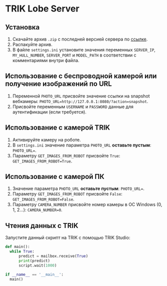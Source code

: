 # TRIK Lobe Server

## Установка
1. Скачайте архив `.zip` с последней версией сервера по [ссылке](https://github.com/khodand/trik-lobe-server/releases/latest).
2. Распакуйте архив.
3. В файле `settings.ini` установите значения переменных `SERVER_IP`, `MY_HULL_NUMBER`, `SERVER_PORT` и `MODEL_PATH` в соответствии с комментариями внутри файла.

## Использование с беспроводной камерой или получение изображений по URL
1. Переменной `PHOTO_URL` присвойте значение ссылки на snapshot вебкамеры: `PHOTO_URL=http://127.0.0.1:8080/?action=snapshot`.
2. Присвойте переменным `USERNAME` и `PASSWORD` данные для аутентификации (если требуется).

## Использование с камерой TRIK
1. Активируйте камеру на роботе.
2. В `settings.ini` значение параметра `PHOTO_URL` **оставьте пустым**: `PHOTO_URL=`.
3. Параметру `GET_IMAGES_FROM_ROBOT` присвойте `True`: `GET_IMAGES_FROM_ROBOT=True`.

## Использование с камерой ПК
1. Значение параметра `PHOTO_URL` **оставьте пустым**: `PHOTO_URL=`.
2. Параметру `GET_IMAGES_FROM_ROBOT` присвойте `False`: `GET_IMAGES_FROM_ROBOT=False`.
3. Параметру `CAMERA_NUMBER` присвойте номер камеры в ОС Windows (0, 1, 2...): `CAMERA_NUMBER=0`.

## Чтения данных с TRIK
Запустите данный скрипт на TRIK с помощью TRIK Studio:
```python
def main():
  while True:
      predict = mailbox.receive(True)
      print(predict)
      script.wait(1000)

if __name__ == '__main__':
  main()
```
